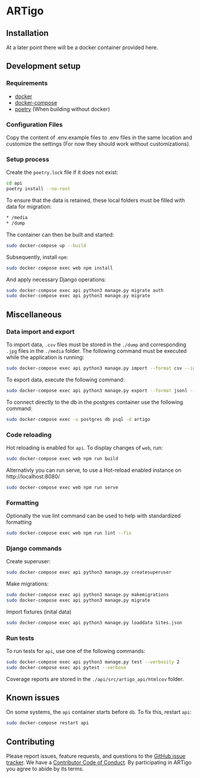 # ARTigo


## Installation
At a later point there will be a docker container provided here.


## Development setup

### Requirements
* [docker](https://docs.docker.com/get-docker/)
* [docker-compose](https://docs.docker.com/compose/install/)
* [poetry](https://pypi.org/project/poetry/) (When building without docker)

### Configuration Files
Copy the content of .env.example files to .env files in the same location and customize the settings
(For now they should work without customizations).

### Setup process
Create the `poetry.lock` file if it does not exist:
```sh
cd api
poetry install --no-root
```

To ensure that the data is retained, these local folders must be filled with data for migration:
```sh
* /media
* /dump
```

The container can then be built and started:
```sh
sudo docker-compose up --build
```

Subsequently, install `npm`:
```sh
sudo docker-compose exec web npm install
```

And apply necessary Django operations:
```sh
sudo docker-compose exec api python3 manage.py migrate auth
sudo docker-compose exec api python3 manage.py migrate
```


## Miscellaneous

### Data import and export
To import data, `.csv` files must be stored in the `./dump` and corresponding `.jpg` files in the `./media` folder. The following command must be executed while the application is running:
```sh
sudo docker-compose exec api python3 manage.py import --format csv --input /dump
```

To export data, execute the following command:
```sh
sudo docker-compose exec api python3 manage.py export --format jsonl --output /dump
```

To connect directly to the db in the postgres container use the following command:
```sh
sudo docker-compose exec -u postgres db psql -d artigo
```

### Code reloading
Hot reloading is enabled for `api`. To display changes of `web`, run:
```sh
sudo docker-compose exec web npm run build
```

Alternativly you can run serve, to use a Hot-reload enabled instance on http://localhost:8080/

```sh
sudo docker-compose exec web npm run serve
```

### Formatting
Optionally the vue lint command can be used to help with standardized formatting
```sh
sudo docker-compose exec web npm run lint --fix
```

### Django commands
Create superuser:
```sh
sudo docker-compose exec api python3 manage.py createsuperuser
```

Make migrations:
```sh
sudo docker-compose exec api python3 manage.py makemigrations
sudo docker-compose exec api python3 manage.py migrate
```

Import fixtures (inital data)
```sh
sudo docker-compose exec api python3 manage.py loaddata Sites.json
```

### Run tests
To run tests for `api`, use one of the following commands:
```sh
sudo docker-compose exec api python3 manage.py test --verbosity 2
sudo docker-compose exec api pytest --verbose
```

Coverage reports are stored in the `./api/src/artigo_api/htmlcov` folder.


## Known issues

On some systems, the `api` container starts before `db`. To fix this, restart `api`:
```sh
sudo docker-compose restart api
```


## Contributing

Please report issues, feature requests, and questions to the [GitHub issue tracker](https://github.com/arthist-lmu/artigo/issues). We have a [Contributor Code of Conduct](https://github.com/arthist-lmu/artigo/blob/master/CODE_OF_CONDUCT.md). By participating in ARTigo you agree to abide by its terms.
